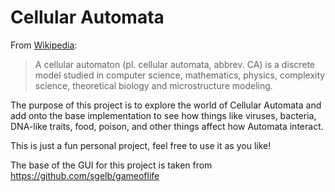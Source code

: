 # Cellular Automata #

From [Wikipedia](https://en.wikipedia.org/wiki/Cellular_automaton): 

> A cellular automaton (pl. cellular automata, abbrev. CA) is 
> a discrete model studied in computer science, mathematics, physics, complexity 
> science, theoretical biology and microstructure modeling.

The purpose of this project is to explore the world of Cellular Automata and 
add onto the base implementation to see how things like viruses, bacteria, 
DNA-like traits, food, poison, and other things affect how Automata interact.

This is just a fun personal project, feel free to use it as you like!

The base of the GUI for this project is taken from https://github.com/sgelb/gameoflife
